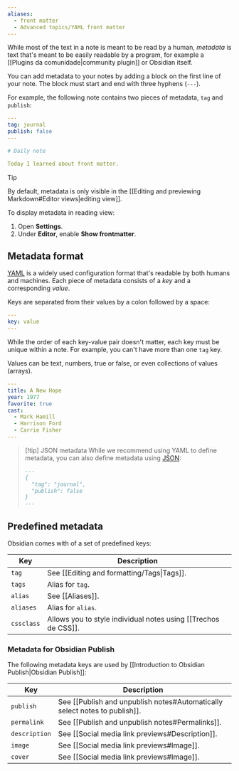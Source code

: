 ```yaml
---
aliases:
  - front matter
  - Advanced topics/YAML front matter
---
```


While most of the text in a note is meant to be read by a human, _metadata_ is text that's meant to be easily readable by a program, for example a [[Plugins da comunidade|community plugin]] or Obsidian itself.

You can add metadata to your notes by adding a block on the first line of your note. The block must start and end with three hyphens (`---`).

For example, the following note contains two pieces of metadata, `tag` and `publish`:

```yaml
---
tag: journal
publish: false
---

# Daily note

Today I learned about front matter.
```

> [!tip]
> By default, metadata is only visible in the [[Editing and previewing Markdown#Editor views|editing view]].
>
> To display metadata in reading view:
>
> 1. Open **Settings**.
> 2. Under **Editor**, enable **Show frontmatter**.

## Metadata format

[YAML](https://yaml.org/) is a widely used configuration format that's readable by both humans and machines. Each piece of metadata consists of a _key_ and a corresponding _value_.

Keys are separated from their values by a colon followed by a space:

```yaml
---
key: value
---
```

While the order of each key-value pair doesn't matter, each key must be unique within a note. For example, you can't have more than one `tag` key.

Values can be text, numbers, true or false, or even collections of values (arrays).

```yaml
---
title: A New Hope
year: 1977
favorite: true
cast:
  - Mark Hamill
  - Harrison Ford
  - Carrie Fisher
---
```

> [!tip] JSON metadata
> While we recommend using YAML to define metadata, you can also define metadata using [JSON](https://www.json.org/):
>
> ```md
> ---
> {
>   "tag": "journal",
>   "publish": false
> }
> ---
> ```

## Predefined metadata

Obsidian comes with of a set of predefined keys:

| Key | Description |
|-|-|
| `tag` | See [[Editing and formatting/Tags\|Tags]]. |
| `tags` | Alias for `tag`. |
| `alias` | See [[Aliases]]. |
| `aliases` | Alias for `alias`. |
| `cssclass` | Allows you to style individual notes using [[Trechos de CSS]]. |

### Metadata for Obsidian Publish

The following metadata keys are used by [[Introduction to Obsidian Publish|Obsidian Publish]]:

| Key | Description |
|-|-|
| `publish` | See [[Publish and unpublish notes#Automatically select notes to publish]]. |
| `permalink` | See [[Publish and unpublish notes#Permalinks]]. |
| `description` | See [[Social media link previews#Description]]. |
| `image` | See [[Social media link previews#Image]]. |
| `cover` | See [[Social media link previews#Image]]. |
